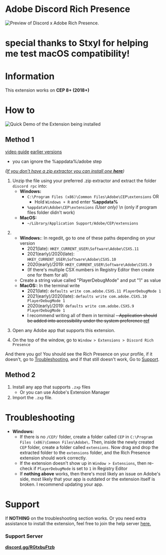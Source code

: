 # Adobe Discord Rich Presence
![](https://github.com/teeteeteeteetee/adobe-discord-rpc/raw/master/demo/demo.gif "Preview of Discord x Adobe Rich Presence.")

# special thanks to Stxyl for helping me test macOS compatibility!

# Information

This extension works on **CEP 8+ (2018+)**

# How to
![](https://github.com/teeteeteeteetee/adobe-discord-rpc/raw/master/demo/installation1.gif "Quick Demo of the Extension being installed")
## Method 1

[video guide](https://www.youtube.com/watch?v=uZUnG9jf9RI)
[earlier versions](https://youtu.be/oHytdpcVlJ8)
- you can ignore the %appdata%/adobe step

 _([If you don't have a zip extractor you can install one **here**](https://7-zip.org))_
1. Unzip the file using your preferred .zip extractor and extract the folder `discord rpc` into:
	- **Windows:**
		- `C:\Program Files (x86)\Common Files\Adobe\CEP\extensions`
		OR
			- Hold `Windows + R` and enter **%appdata%**
		- `%appdata%\Adobe\CEP\extensions` _(User only)_ \n (only if program files folder didn't work)
	- **MacOS:**
		- `~/Library/Application Support/Adobe/CEP/extensions`
<!-- 		- chmod the folder in terminal with `chmod -R 777 'discord rpc'` (recommended) -->
2. - **Windows:**: 
	In regedit, go to one of these paths depending on your version
 		- 2021(late): `HKEY_CURRENT_USER\Software\Adobe\CSXS.11`
		- 2021(early)/2020(late): `HKEY_CURRENT_USER\Software\Adobe\CSXS.10`
		- 2020(early)/2019: `HKEY_CURRENT_USER\Software\Adobe\CSXS.9`
		- (If there's multiple CSX numbers in Registry Editor then create one for them for all)
	- Create a string value called "PlayerDebugMode" and put "1" as value
   - **MacOS:**: 
   	In the terminal write
   		- 2021(late): `defaults write com.adobe.CSXS.11 PlayerDebugMode 1`
   		- 2021(early)/2020(late): `defaults write com.adobe.CSXS.10 PlayerDebugMode 1`
		- 2020(early)/2019: `defaults write com.adobe.CSXS.9 PlayerDebugMode 1`
		- I recommend writing all of them in terminal
	~~- Application should be added into accessibility under the system preference [ref](https://cdn.discordapp.com/attachments/861647140937400380/861740220869640233/unknown.png)~~

3. Open any Adobe app that supports this extension.
4. On the top of the window, go to `Window > Extensions > Discord Rich Presence`

And there you go! You should see the Rich Presence on your profile, if it doesn't, go to [Troubleshooting](#Troubleshooting "Scrolls you down to the troubleshooting section"), and if that still doesn't work, Go to [Support](#Support "Scrolls you down to the Support Section").

## Method 2
1. Install any app that supports `.zxp` files
	 - Or you can use Adobe's Extension Manager
2. Import the `.zxp` file.

# Troubleshooting
- **Windows:**
	- If there is no `/CEP/` folder, create a folder called `CEP` in `C:\Program Files (x86)\Common Files\Adobe\`. Then, inside the newly created `CEP` folder, create a folder called `extensions`. Now drag and drop the extracted folder to the `extensions` folder, and the Rich Presence extension should work correctly.
	- If the extension doesn't show up in `Window > Extensions`, then re-check if `PlayerDebugMode` is set to `1` in Registry Editor
	- If **nothing above** works, then there's most likely an issue on Adobe's side, most likely that your app is outdated or the extension itself is broken. I recommend updating your app.
# Support
If __NOTHING__ on the troubleshooting section works. Or you need extra assistance to install the extension, feel free to join the help server [here.](https://discord.gg/RGtxbuFtzb "Redirects you to the Adobe Discord Rich Presence Support Server.")

### Support Server
**[discord.gg/RGtxbuFtzb](https://discord.gg/RGtxbuFtzb "Join for Support")**
